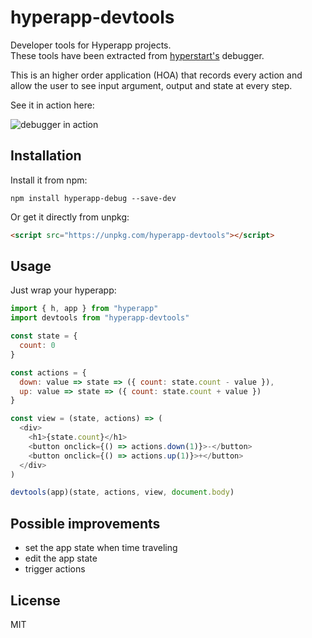 # hyperapp-devtools

Developer tools for Hyperapp projects.  
These tools have been extracted from [hyperstart's](https://hyperstart.io) debugger.

This is an higher order application (HOA) that records every action and allow the user to see input argument, output and state at every step.

See it in action here:

![debugger in action](https://user-images.githubusercontent.com/8634093/38358639-1c1a3ccc-38c6-11e8-89c0-c05df861eda4.gif)

## Installation

Install it from npm:

```
npm install hyperapp-debug --save-dev
```

Or get it directly from unpkg:

```html
<script src="https://unpkg.com/hyperapp-devtools"></script>
```

## Usage

Just wrap your hyperapp:

```js
import { h, app } from "hyperapp"
import devtools from "hyperapp-devtools"

const state = {
  count: 0
}

const actions = {
  down: value => state => ({ count: state.count - value }),
  up: value => state => ({ count: state.count + value })
}

const view = (state, actions) => (
  <div>
    <h1>{state.count}</h1>
    <button onclick={() => actions.down(1)}>-</button>
    <button onclick={() => actions.up(1)}>+</button>
  </div>
)

devtools(app)(state, actions, view, document.body)
```

## Possible improvements

* set the app state when time traveling
* edit the app state
* trigger actions

## License

MIT
